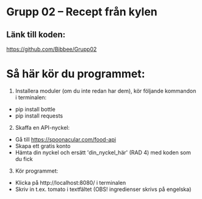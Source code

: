 # Grupp 02 – Recept från kylen

## Länk till koden:
https://github.com/Bibbee/Grupp02

# Så här kör du programmet:

1. Installera moduler (om du inte redan har dem), kör följande kommandon i terminalen:

- pip install bottle 
- pip install requests 

2. Skaffa en API-nyckel:

- Gå till https://spoonacular.com/food-api
- Skapa ett gratis konto
- Hämta din nyckel och ersätt 'din_nyckel_här' (RAD 4) med koden som du fick

3. Kör programmet:
 
- Klicka på http://localhost:8080/ i terminalen 
- Skriv in t.ex. tomato i textfältet (OBS! ingredienser skrivs på engelska)